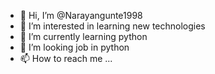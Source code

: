 - 👋 Hi, I’m @Narayangunte1998
- 👀 I’m interested in learning new technologies
- 🌱 I’m currently learning python
- 💞️ I’m looking job in python
- 📫 How to reach me ...

<!---
Narayangunte1998/Narayangunte1998 is a ✨ special ✨ repository because its `README.md` (this file) appears on your GitHub profile.
You can click the Preview link to take a look at your changes.
--->
